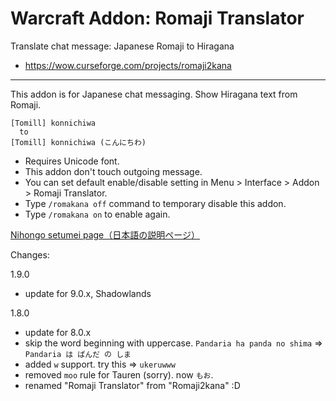 # Warcraft Addon: Romaji Translator

Translate chat message: Japanese Romaji to Hiragana

* https://wow.curseforge.com/projects/romaji2kana

---

This addon is for Japanese chat messaging. Show Hiragana text from Romaji.

    [Tomill] konnichiwa
      to
    [Tomill] konnichiwa (こんにちわ)

- Requires Unicode font.
- This addon don't touch outgoing message.
- You can set default enable/disable setting in Menu > Interface > Addon > Romaji Translator.
- Type `/romakana off` command to temporary disable this addon.
- Type `/romakana on` to enable again.

[Nihongo setumei page（日本語の説明ページ）](http://wp.me/pRxTt-1aK)

Changes:

1.9.0

- update for 9.0.x, Shadowlands

1.8.0

- update for 8.0.x
- skip the word beginning with uppercase. `Pandaria ha panda no shima` => `Pandaria は ぱんだ の しま`
- added `w` support. try this => `ukeruwww`
- removed `moo` rule for Tauren (sorry). now `もお`.
- renamed "Romaji Translator" from "Romaji2kana" :D
